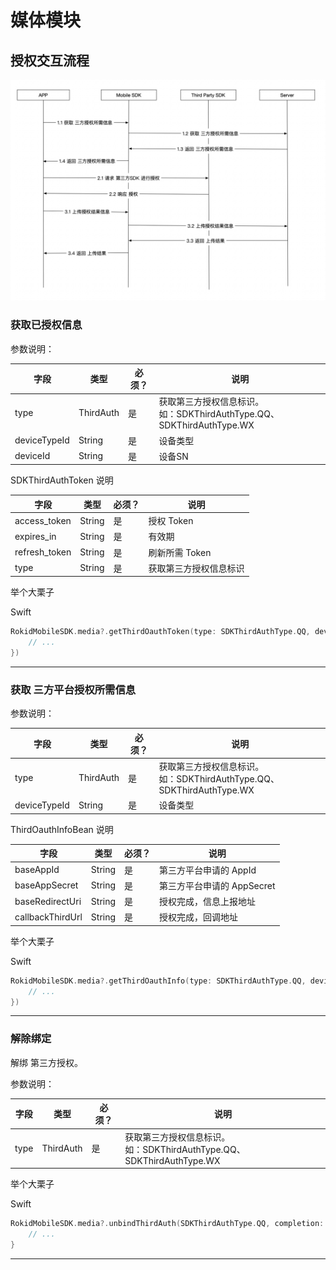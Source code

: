 # 媒体模块

## 授权交互流程

![](media/media_thirdauth.jpg)

### 获取已授权信息

参数说明：

| 字段    | 类型   | 必须？| 说明 |
| ------ | ----- | ----- | ----- |
| type | ThirdAuth | 是 | 获取第三方授权信息标识。<br>如：SDKThirdAuthType.QQ、SDKThirdAuthType.WX |
| deviceTypeId | String | 是 | 设备类型 | 
| deviceId  | String | 是 | 设备SN | 

SDKThirdAuthToken 说明

| 字段    | 类型   | 必须？| 说明 |
| ------ | ----- | ----- | ----- |
| access_token | String | 是 | 授权 Token | 
| expires_in | String | 是 | 有效期 | 
| refresh_token | String | 是 | 刷新所需 Token | 
| type | String | 是 | 获取第三方授权信息标识 | 

举个大栗子

Swift

```swift
RokidMobileSDK.media?.getThirdOauthToken(type: SDKThirdAuthType.QQ, deviceTypeId: "$deviceTypeId", deviceId: "$deviceId" , completion: { (error, thirdAuthToken) in
    // ...
})
```

---

### 获取 三方平台授权所需信息

参数说明：

| 字段    | 类型   | 必须？| 说明 |
| ------ | ----- | ----- | ----- |
| type | ThirdAuth | 是 | 获取第三方授权信息标识。<br>如：SDKThirdAuthType.QQ、SDKThirdAuthType.WX  |
| deviceTypeId | String | 是 | 设备类型 | 

ThirdOauthInfoBean 说明

| 字段    | 类型   | 必须？| 说明 |
| ------ | ----- | ----- | ----- |
| baseAppId | String | 是 |  第三方平台申请的 AppId |
| baseAppSecret | String | 是 | 第三方平台申请的 AppSecret |
| baseRedirectUri | String | 是 | 授权完成，信息上报地址 |
| callbackThirdUrl | String | 是 | 授权完成，回调地址 |

举个大栗子

Swift

```Swift
RokidMobileSDK.media?.getThirdOauthInfo(type: SDKThirdAuthType.QQ, deviceTypeId: "$deviceTypeId", completion: { (error, thirdAuthInfo) in
    // ...
})
```

---

### 解除绑定

解绑 第三方授权。

参数说明：

| 字段    | 类型   | 必须？| 说明 |
| ------ | ----- | ----- | ----- |
| type | ThirdAuth | 是 | 获取第三方授权信息标识。<br>如：SDKThirdAuthType.QQ、SDKThirdAuthType.WX  |

举个大栗子

Swift

```Swift
RokidMobileSDK.media?.unbindThirdAuth(SDKThirdAuthType.QQ, completion: { (error) in
    // ...
}
```
 
----

